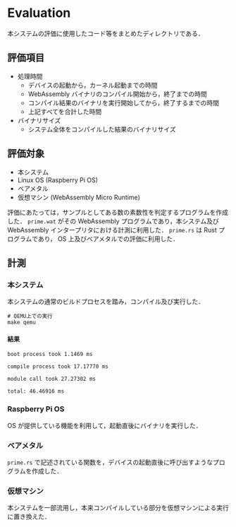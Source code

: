 # Evaluation
本システムの評価に使用したコード等をまとめたディレクトリである．

## 評価項目

* 処理時間
  * デバイスの起動から，カーネル起動までの時間
  * WebAssembly バイナリのコンパイル開始から，終了までの時間
  * コンパイル結果のバイナリを実行開始してから，終了するまでの時間
  * 上記すべてを合計した時間
* バイナリサイズ
  * システム全体をコンパイルした結果のバイナリサイズ

## 評価対象
* 本システム
* Linux OS (Raspberry Pi OS)
* ベアメタル
* 仮想マシン (WebAssembly Micro Runtime)

評価にあたっては，サンプルとしてある数の素数性を判定するプログラムを作成した．
`prime.wat` がその WebAssembly プログラムであり，本システム及び WebAssembly インタープリタにおける計測に利用した．
`prime.rs` は Rust プログラムであり， OS 上及びベアメタルでの評価に利用した．

## 計測
### 本システム
本システムの通常のビルドプロセスを踏み，コンパイル及び実行した．

```
# QEMU上での実行
make qemu
```

#### 結果
```
boot process took 1.1469 ms

compile process took 17.17770 ms

module call took 27.27302 ms

total: 46.46916 ms
```

### Raspberry Pi OS
OS が提供している機能を利用して，起動直後にバイナリを実行した．

### ベアメタル
`prime.rs` で記述されている関数を，デバイスの起動直後に呼び出すようなプログラムを作成した．

### 仮想マシン
本システムを一部流用し，本来コンパイルしている部分を仮想マシンによる実行に置き換えた．